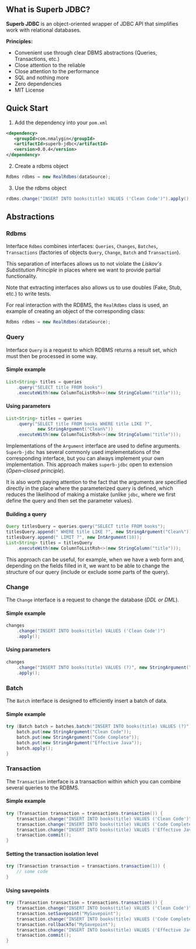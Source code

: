 ## What is Superb JDBC?

**Superb JDBC** is an object-oriented wrapper of JDBC API that simplifies work with relational databases.

**Principles:**
- Convenient use through clear DBMS abstractions (Queries, Transactions, etc.)
- Close attention to the reliable
- Close attention to the performance
- SQL and nothing more
- Zero dependencies
- MIT License

## Quick Start

1. Add the dependency into your `pom.xml`
```xml
<dependency>
   <groupId>com.nmalygin</groupId>
   <artifactId>superb-jdbc</artifactId>
   <version>0.0.4</version>
</dependency>
```

2. Create a rdbms object
```java
Rdbms rdbms = new RealRdbms(dataSource);
```

3. Use the rdbms object
```java
rdbms.change("INSERT INTO books(title) VALUES ('Clean Code')").apply();
```

## Abstractions

### Rdbms

Interface `Rdbms` combines interfaces: `Queries`, `Changes`, `Batches`, `Transactions` (factories of objects `Query`, 
`Change`, `Batch` and `Transaction`).

This separation of interfaces allows us to not violate the _Liskov's Substitution Principle_ in places where we 
want to provide partial functionality.

Note that extracting interfaces also allows us to use doubles (Fake, Stub, etc.) to write tests.

For real interaction with the RDBMS, the  `RealRdbms` class is used, an example of creating an object of the corresponding class:
```java
Rdbms rdbms = new RealRdbms(dataSource);
```

### Query

Interface `Query` is a request to which RDBMS returns a result set, which must then be processed in some way.

#### Simple example

```java
List<String> titles = queries
    .query("SELECT title FROM books")
    .executeWith(new ColumnToListRsh<>(new StringColumn("title")));
```

#### Using parameters

```java
List<String> titles = queries
    .query("SELECT title FROM books WHERE title LIKE ?",
            new StringArgument("Clean%"))
    .executeWith(new ColumnToListRsh<>(new StringColumn("title")));
```

Implementations of the `Argument` interface are used to define arguments. `Superb-jdbc` has several commonly used
implementations of the corresponding interface, but you can always implement your own implementation. 
This approach makes `superb-jdbc` open to extension (_Open–closed principle_).

It is also worth paying attention to the fact that the arguments are specified directly in the place where the
parameterized query is defined, which reduces the likelihood of making a mistake (unlike `jdbc`, where we first
define the query and then set the parameter values).

#### Building a query

```java
Query titlesQuery = queries.query("SELECT title FROM books");
titlesQuery.append(" WHERE title LIKE ?", new StringArgument("Clean%"));
titlesQuery.append(" LIMIT ?", new IntArgument(10));
List<String> titles = titlesQuery
    .executeWith(new ColumnToListRsh<>(new StringColumn("title")));
```

This approach can be useful, for example, when we have a web form and, depending on the fields filled in it, we want to
be able to change the structure of our query (include or exclude some parts of the query).

### Change

The `Change` interface is a request to change the database (_DDL or DML_).

#### Simple example

```java
changes
    .change("INSERT INTO books(title) VALUES ('Clean Code')")
    .apply();
```

#### Using parameters

```java
changes
    .change("INSERT INTO books(title) VALUES (?)", new StringArgument("Clean Code"))
    .apply();
```

### Batch

The `Batch` interface is designed to efficiently insert a batch of data.

#### Simple example

```java
try (Batch batch = batches.batch("INSERT INTO books(title) VALUES (?)")) {
    batch.put(new StringArgument("Clean Code"));
    batch.put(new StringArgument("Code Complete"));
    batch.put(new StringArgument("Effective Java"));
    batch.apply();
}
```

### Transaction

The `Transaction` interface is a transaction within which you can combine several queries to the RDBMS.

#### Simple example

```java
try (Transaction transaction = transactions.transaction()) {
    transaction.change("INSERT INTO books(title) VALUES ('Clean Code')").apply();
    transaction.change("INSERT INTO books(title) VALUES ('Code Complete')").apply();
    transaction.change("INSERT INTO books(title) VALUES ('Effective Java')").apply();
    transaction.commit();
}
```

#### Setting the transaction isolation level

```java
try (Transaction transaction = transactions.transaction(1)) {
    // some code
}
```

#### Using savepoints
```java
try (Transaction transaction = transactions.transaction()) {
    transaction.change("INSERT INTO books(title) VALUES ('Clean Code')").apply();
    transaction.setSavepoint("MySavepoint");
    transaction.change("INSERT INTO books(title) VALUES ('Code Complete')").apply();
    transaction.rollbackTo("MySavepoint");
    transaction.change("INSERT INTO books(title) VALUES ('Effective Java')").apply();
    transaction.commit();
}
```
